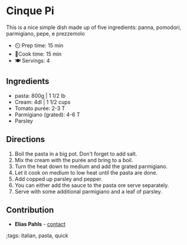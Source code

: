 # Cinque Pi

This is a nice simple dish made up of five ingredients: panna, pomodori, parmigiano, pepe, e prezzemolo

- ⏲️ Prep time: 15 min
- 🍳Cook time: 15 min
- 🍽️ Servings: 4

## Ingredients

- pasta: 800g | 1 1/2 lb
- Cream: 4dl | 1 1/2 cups
- Tomato purée: 2-3 T
- Parmigiano (grated): 4-6 T
- Parsley

## Directions

1. Boil the pasta in a big pot. Don't forget to add salt.
2. Mix the cream with the purée and bring to a boil.
3. Turn the heat down to medium and add the grated parmigiano.
4. Let it cook on medium to low heat until the pasta are done.
5. Add copped up parsley and pepper.
6. You can either add the sauce to the pasta ore serve separately.
7. Serve with some additional parmigiano and a leaf of parsley.

## Contribution

- **Elias Pahls** - [contact](mailto:pahlse@pm.me)

;tags: italian, pasta, quick
